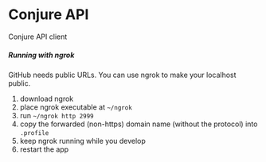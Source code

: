 # Conjure API

Conjure API client

##### Running with ngrok

GitHub needs public URLs. You can use ngrok to make your localhost public.

1. download ngrok
2. place ngrok executable at `~/ngrok`
3. run `~/ngrok http 2999`
4. copy the forwarded (non-https) domain name (without the protocol) into `.profile`
5. keep ngrok running while you develop
6. restart the app
